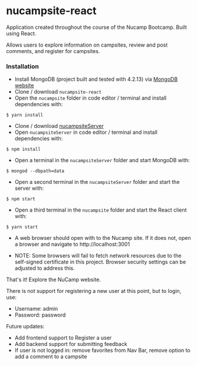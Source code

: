 # nucampsite-react

Application created throughout the course of the Nucamp Bootcamp. Built using React. 

Allows users to explore information on campsites, review and post comments, and register for campsites.

### Installation
- Install MongoDB (project built and tested with 4.2.13) via [MongoDB website](https://www.mongodb.com/try/download/community)
- Clone / download `nucampsite-react`
- Open the `nucampsite` folder in code editor / terminal and install dependencies with:

```
$ yarn install
```

- Clone / download [nucampsiteServer](https://github.com/SteveHoneck/nucampsiteServer)
- Open `nucampsiteServer` in code editor / terminal and install dependencies with:

```
$ npm install
```

- Open a terminal in the `nucampsiteServer` folder and start MongoDB with:

```
$ mongod --dbpath=data
```

- Open a second terminal in the `nucampsiteServer` folder and start the server with:

```
$ npm start
```

- Open a third terminal in the `nucampsite` folder and start the React client with:

```
$ yarn start
```
- A web browser should open with to the Nucamp site. If it does not, open a browser and navigate to http://localhost:3001 

- NOTE: Some browsers will fail to fetch network resources due to the self-signed certificate in this project. Browser security settings can be adjusted to address this. 

That's it! Explore the NuCamp website. 

There is not support for registering a new user at this point, but to login, use: 
- Username: admin
- Password: password

Future updates:
- Add frontend support to Register a user
- Add backend support for submitting feedback
- If user is not logged in: remove favorites from Nav Bar, remove option to add a comment to a campsite
